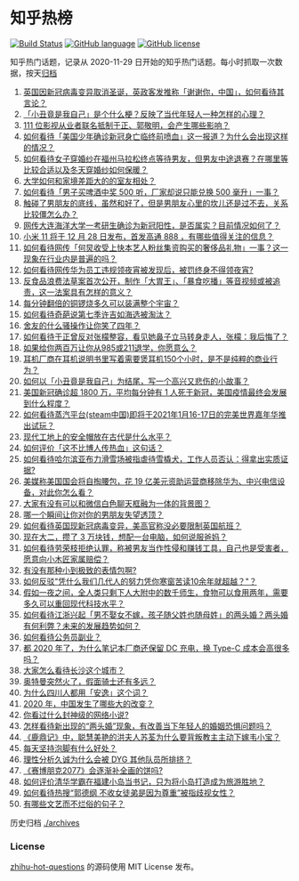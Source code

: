 # 知乎热榜
[![Build Status](https://github.com/ToWeLong/zhihu-hot-questions/workflows/CI/badge.svg)](https://github.com/ToWeLong/zhihu-hot-questions/actions)
[![GitHub language](https://img.shields.io/badge/language-golang-orange.svg)](https://golang.org/)
[![GitHub license](https://img.shields.io/github/license/ToWeLong/zhihu-hot-questions)](https://github.com/ToWeLong/zhihu-hot-questions/blob/main/LICENSE)

知乎热门话题，记录从 2020-11-29 日开始的知乎热门话题。每小时抓取一次数据，按天[归档](./archives)

<!-- BEGIN -->

1. [英国因新冠病毒变异取消圣诞，英政客发推称「谢谢你，中国」，如何看待其言论？](https://www.zhihu.com/question/435898356)
1. [「小丑竟是我自己」是个什么梗？反映了当代年轻人一种怎样的心理？](https://www.zhihu.com/question/435578338)
1. [111 位影视从业者联名抵制于正、郭敬明，会产生哪些影响？](https://www.zhihu.com/question/435917056)
1. [如何看待「美国少年确诊新冠身亡临终前喷血」这一报道？为什么会出现这样的情况？](https://www.zhihu.com/question/435788699)
1. [如何看待女子穿婚纱在福州马拉松终点等待男友，但男友中途退赛？在哪里等比较合适以及冬天穿婚纱如何保暖？](https://www.zhihu.com/question/435985864)
1. [大学如何和家境差距大的的室友相处？](https://www.zhihu.com/question/34460425)
1. [如何看待「男子买啤酒中奖 500 听，厂家却说只能兑换 500 毫升」一事？](https://www.zhihu.com/question/435860651)
1. [触碰了男朋友的底线，虽然和好了，但是男朋友心里的坎儿还是过不去，关系比较僵怎么办？](https://www.zhihu.com/question/435322597)
1. [网传大连海洋大学一考研生确诊为新冠阳性，是否属实？目前情况如何了？](https://www.zhihu.com/question/435956663)
1. [小米 11 将于 12 月 28 日发布，首发高通 888 ，有哪些值得关注的信息？](https://www.zhihu.com/question/435943441)
1. [如何看待网传「何炅收受上快本艺人粉丝集资购买的奢侈品礼物」一事？这一现象在行业内是普遍的吗？](https://www.zhihu.com/question/435906854)
1. [如何看待网传华为员工违规领夜宵被发现后，被罚终身不得领夜宵?](https://www.zhihu.com/question/435580264)
1. [反食品浪费法草案首次公开，制作「大胃王」、「暴食吃播」等音视频或被追责，这一法案具有怎样的意义？](https://www.zhihu.com/question/435940839)
1. [每分钟翻倍的铜锣烧多久可以装满整个宇宙？](https://www.zhihu.com/question/265508027)
1. [如何看待奇葩说第七季许吉如海选被淘汰？](https://www.zhihu.com/question/435595547)
1. [舍友的什么骚操作让你笑了四年？](https://www.zhihu.com/question/435608547)
1. [如何看待于正曾反对张檬整容，看见她鼻子立马转身走人，张檬：我后悔了？](https://www.zhihu.com/question/435608964)
1. [如果给你两百万让你从985或211退学，你愿意么？](https://www.zhihu.com/question/434615779)
1. [耳机厂商在耳机说明书里写着需要煲耳机150个小时，是不是纯粹的商业行为？](https://www.zhihu.com/question/433119250)
1. [如何以「小丑竟是我自己」为结尾，写一个高兴又悲伤的小故事？](https://www.zhihu.com/question/435699428)
1. [美国新冠确诊超  1800  万，平均每分钟有  1  人死于新冠，美国疫情最终会发展到什么程度？](https://www.zhihu.com/question/435938350)
1. [如何看待蒸汽平台(steam中国)即将于2021年1月16-17日的完美世界嘉年华推出试玩？](https://www.zhihu.com/question/435824072)
1. [现代工地上的安全帽放在古代是什么水平？](https://www.zhihu.com/question/435208534)
1. [如何评价「这不比博人传热血」这句话？](https://www.zhihu.com/question/435291789)
1. [如何看待哈尔滨亚布力滑雪场被指虐待雪橇犬，工作人员否认：得拿出实质证据?](https://www.zhihu.com/question/435155943)
1. [美媒称美国国会将自掏腰包，花 19 亿美元资助运营商移除华为、中兴电信设备，对此你怎么看？](https://www.zhihu.com/question/435831755)
1. [大家有没有可以和微信白色聊天框融为一体的背景图？](https://www.zhihu.com/question/379486356)
1. [哪一个瞬间让你对你的男朋友失望透顶？](https://www.zhihu.com/question/434004267)
1. [如何看待英国现新冠病毒变异，美高官称没必要限制英国航班？](https://www.zhihu.com/question/435846972)
1. [现在大二，攒了 3 万块钱，想配一台电脑，如何说服爸妈？](https://www.zhihu.com/question/434462078)
1. [如何看待劳荣枝拒绝认罪，称被男友当作性侵和赚钱工具，自己也是受害者，愿意向小木匠家属赔偿？](https://www.zhihu.com/question/435804457)
1. [有没有那种小到极致的表情包啊?](https://www.zhihu.com/question/364024934)
1. [如何反驳"凭什么我们几代人的努力凭你寒窗苦读10余年就超越？"？](https://www.zhihu.com/question/431601536)
1. [假如一夜之间，全人类只剩下人大附中的数千师生，食物可以食用两年，需要多久可以重回现代科技水平？](https://www.zhihu.com/question/398135943)
1. [如何看待江浙兴起「男不娶女不嫁，孩子随父姓也随母姓」的两头婚？两头婚有何利弊？未来的发展趋势如何？](https://www.zhihu.com/question/435705188)
1. [如何看待公务员副业？](https://www.zhihu.com/question/434473720)
1. [都 2020 年了，为什么笔记本厂商还保留 DC 充电，换 Type-C 成本会高很多吗？](https://www.zhihu.com/question/381287746)
1. [大家怎么看待长沙这个城市？](https://www.zhihu.com/question/298621710)
1. [奥特曼突然火了，假面骑士还有多远？](https://www.zhihu.com/question/434119007)
1. [为什么四川人都用「安逸」这个词？](https://www.zhihu.com/question/435428529)
1. [2020 年，中国发生了哪些大的改变？](https://www.zhihu.com/question/435243148)
1. [你看过什么封神级的网络小说?](https://www.zhihu.com/question/359404780)
1. [怎样看待新出现的“两头婚”现象，有改善当下年轻人的婚姻恐惧问题吗？](https://www.zhihu.com/question/435699874)
1. [《鹿鼎记》中，聪慧美艳的洪夫人苏荃为什么要背叛教主主动下嫁韦小宝？](https://www.zhihu.com/question/432491236)
1. [每天坚持泡脚有什么好处？](https://www.zhihu.com/question/286352117)
1. [理性分析久诚为什么会被 DYG 其他队员所排挤？](https://www.zhihu.com/question/435866184)
1. [《赛博朋克2077》会逐渐补全画的饼吗?](https://www.zhihu.com/question/435348284)
1. [如何评价清华学霸在福建小岛当书记，只为将小岛打造成为旅游胜地？](https://www.zhihu.com/question/435704323)
1. [如何看待热搜“郭德纲 不收女徒弟是因为尊重”被指歧视女性？](https://www.zhihu.com/question/435928578)
1. [有哪些文艺而不烂俗的句子？](https://www.zhihu.com/question/384858847)

<!-- END -->

历史归档 [./archives](./archives)


### License
[zhihu-hot-questions](https://github.com/towelong/zhihu-hot-questions) 的源码使用 MIT License 发布。